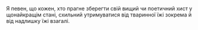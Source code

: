 Я певен, що кожен, хто прагне зберегти свій вищий чи поетичний хист у щонайкращім стані, схильний утримуватися від тваринної їжі зокрема й від надлишку їжі взагалі.